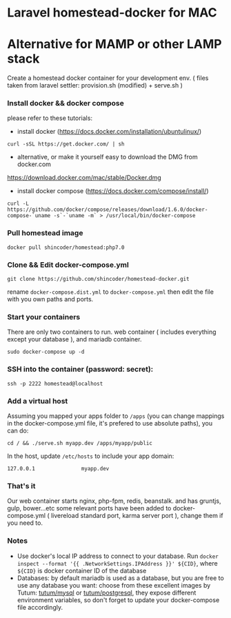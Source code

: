 # Laravel homestead-docker for MAC
# Alternative for MAMP or other LAMP stack

Create a homestead docker container for your development env. ( files taken from laravel settler: provision.sh (modified) + serve.sh )

### Install docker && docker compose
please refer to these tutorials:
* install docker (https://docs.docker.com/installation/ubuntulinux/)
```shell
curl -sSL https://get.docker.com/ | sh
```
* alternative, or make it yourself easy to download the DMG from docker.com

https://download.docker.com/mac/stable/Docker.dmg

* install docker compose (https://docs.docker.com/compose/install/)
```shell
curl -L https://github.com/docker/compose/releases/download/1.6.0/docker-compose-`uname -s`-`uname -m` > /usr/local/bin/docker-compose
```

### Pull homestead image
```shell
docker pull shincoder/homestead:php7.0
```

### Clone && Edit docker-compose.yml
```shell
git clone https://github.com/shincoder/homestead-docker.git
```
rename ```docker-compose.dist.yml``` to ```docker-compose.yml``` then edit the file with you own
paths and ports.

### Start your containers
There are only two containers to run. web container ( includes everything except your database ),
and mariadb container.
```shell
sudo docker-compose up -d
```

### SSH into the container (password: secret):
```shell
ssh -p 2222 homestead@localhost
```

### Add a virtual host
Assuming you mapped your apps folder to ```/apps``` (you can change mappings in the docker-compose.yml file,
it's prefered to use absolute paths), you can do:
```shell
cd / && ./serve.sh myapp.dev /apps/myapp/public
```
In the host, update ``` /etc/hosts ``` to include your app domain:
```shell
127.0.0.1               myapp.dev
```

### That's it
Our web container starts nginx, php-fpm, redis, beanstalk. and has gruntjs, gulp, bower...etc
some relevant ports have been added to docker-compose.yml ( livereload standard port, karma server port ),
change them if you need to.

### Notes
- Use docker's local IP address to connect to your database. Run `docker inspect --format '{{ .NetworkSettings.IPAddress }}' ${CID}`, where `${CID}` is docker container ID of the database
- Databases: by default mariadb is used as a database, but you are free to use any database you want: choose from these excellent images by Tutum: [tutum/mysql](https://github.com/tutumcloud/mysql) or [tutum/postgresql](https://github.com/tutumcloud/postgresql), they expose different environment variables, so don't forget to update your docker-compose file accordingly.
